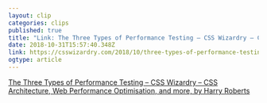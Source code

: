 ```yaml
---
layout: clip 
categories: clips 
published: true 
title: "Link: The Three Types of Performance Testing – CSS Wizardry – CSS Architecture, Web Performance Optimisation, and more, by Harry Roberts" 
date: 2018-10-31T15:57:40.348Z 
link: https://csswizardry.com/2018/10/three-types-of-performance-testing/ 
ogtype: article 
---
```

[ The Three Types of Performance Testing – CSS Wizardry – CSS Architecture, Web Performance Optimisation, and more, by Harry Roberts ]( https://csswizardry.com/2018/10/three-types-of-performance-testing/ ) 
